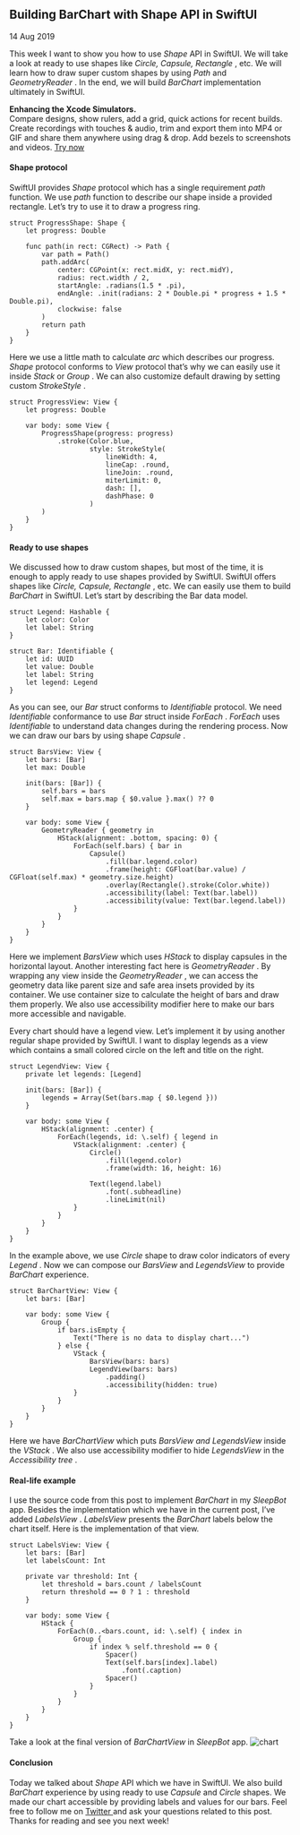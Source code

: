 ##  Building BarChart with Shape API in SwiftUI

14 Aug 2019

This week I want to show you how to use _Shape_ API in SwiftUI. We will take a
look at ready to use shapes like _Circle, Capsule, Rectangle_ , etc. We will
learn how to draw super custom shapes by using _Path_ and _GeometryReader_ .
In the end, we will build _BarChart_ implementation ultimately in SwiftUI.

**Enhancing the Xcode Simulators.**  
Compare designs, show rulers, add a grid, quick actions for recent builds.
Create recordings with touches & audio, trim and export them into MP4 or GIF
and share them anywhere using drag & drop. Add bezels to screenshots and
videos. [ Try now ](https://gumroad.com/a/931293139/ftvbh)

####  Shape protocol

SwiftUI provides _Shape_ protocol which has a single requirement _path_
function. We use _path_ function to describe our shape inside a provided
rectangle. Let’s try to use it to draw a progress ring.

    
    
    struct ProgressShape: Shape {
        let progress: Double
    
        func path(in rect: CGRect) -> Path {
            var path = Path()
            path.addArc(
                center: CGPoint(x: rect.midX, y: rect.midY),
                radius: rect.width / 2,
                startAngle: .radians(1.5 * .pi),
                endAngle: .init(radians: 2 * Double.pi * progress + 1.5 * Double.pi),
                clockwise: false
            )
            return path
        }
    }
    

Here we use a little math to calculate _arc_ which describes our progress.
_Shape_ protocol conforms to _View_ protocol that’s why we can easily use it
inside _Stack_ or _Group_ . We can also customize default drawing by setting
custom _StrokeStyle_ .

    
    
    struct ProgressView: View {
        let progress: Double
    
        var body: some View {
            ProgressShape(progress: progress)
                .stroke(Color.blue,
                        style: StrokeStyle(
                            lineWidth: 4,
                            lineCap: .round,
                            lineJoin: .round,
                            miterLimit: 0,
                            dash: [],
                            dashPhase: 0
                        )
            )
        }
    }
    

####  Ready to use shapes

We discussed how to draw custom shapes, but most of the time, it is enough to
apply ready to use shapes provided by SwiftUI. SwiftUI offers shapes like
_Circle, Capsule, Rectangle_ , etc. We can easily use them to build _BarChart_
in SwiftUI. Let’s start by describing the Bar data model.

    
    
    struct Legend: Hashable {
        let color: Color
        let label: String
    }
    
    struct Bar: Identifiable {
        let id: UUID
        let value: Double
        let label: String
        let legend: Legend
    }
    

As you can see, our _Bar_ struct conforms to _Identifiable_ protocol. We need
_Identifiable_ conformance to use _Bar_ struct inside _ForEach_ . _ForEach_
uses _Identifiable_ to understand data changes during the rendering process.
Now we can draw our bars by using shape _Capsule_ .

    
    
    struct BarsView: View {
        let bars: [Bar]
        let max: Double
    
        init(bars: [Bar]) {
            self.bars = bars
            self.max = bars.map { $0.value }.max() ?? 0
        }
    
        var body: some View {
            GeometryReader { geometry in
                HStack(alignment: .bottom, spacing: 0) {
                    ForEach(self.bars) { bar in
                        Capsule()
                            .fill(bar.legend.color)
                            .frame(height: CGFloat(bar.value) / CGFloat(self.max) * geometry.size.height)
                            .overlay(Rectangle().stroke(Color.white))
                            .accessibility(label: Text(bar.label))
                            .accessibility(value: Text(bar.legend.label))
                    }
                }
            }
        }
    }
    

Here we implement _BarsView_ which uses _HStack_ to display capsules in the
horizontal layout. Another interesting fact here is _GeometryReader_ . By
wrapping any view inside the _GeometryReader_ , we can access the geometry
data like parent size and safe area insets provided by its container. We use
container size to calculate the height of bars and draw them properly. We also
use accessibility modifier here to make our bars more accessible and
navigable.

Every chart should have a legend view. Let’s implement it by using another
regular shape provided by SwiftUI. I want to display legends as a view which
contains a small colored circle on the left and title on the right.

    
    
    struct LegendView: View {
        private let legends: [Legend]
    
        init(bars: [Bar]) {
            legends = Array(Set(bars.map { $0.legend }))
        }
    
        var body: some View {
            HStack(alignment: .center) {
                ForEach(legends, id: \.self) { legend in
                    VStack(alignment: .center) {
                        Circle()
                            .fill(legend.color)
                            .frame(width: 16, height: 16)
    
                        Text(legend.label)
                            .font(.subheadline)
                            .lineLimit(nil)
                    }
                }
            }
        }
    }
    

In the example above, we use _Сircle_ shape to draw color indicators of every
_Legend_ . Now we can compose our _BarsView_ and _LegendsView_ to provide
_BarChart_ experience.

    
    
    struct BarChartView: View {
        let bars: [Bar]
    
        var body: some View {
            Group {
                if bars.isEmpty {
                    Text("There is no data to display chart...")
                } else {
                    VStack {
                        BarsView(bars: bars)
                        LegendView(bars: bars)
                            .padding()
                            .accessibility(hidden: true)
                    }
                }
            }
        }
    }
    

Here we have _BarChartView_ which puts _BarsView and LegendsView_ inside the
_VStack_ . We also use accessibility modifier to hide _LegendsView_ in the
_Accessibility tree_ .

####  Real-life example

I use the source code from this post to implement _BarChart_ in my _SleepBot_
app. Besides the implementation which we have in the current post, I’ve added
_LabelsView_ . _LabelsView_ presents the _BarChart_ labels below the chart
itself. Here is the implementation of that view.

    
    
    struct LabelsView: View {
        let bars: [Bar]
        let labelsCount: Int
    
        private var threshold: Int {
            let threshold = bars.count / labelsCount
            return threshold == 0 ? 1 : threshold
        }
    
        var body: some View {
            HStack {
                ForEach(0..<bars.count, id: \.self) { index in
                    Group {
                        if index % self.threshold == 0 {
                            Spacer()
                            Text(self.bars[index].label)
                                .font(.caption)
                            Spacer()
                        }
                    }
                }
            }
        }
    }
    

Take a look at the final version of _BarChartView_ in _SleepBot_ app.
![chart](/public/chart.jpg)

####  Conclusion

Today we talked about _Shape_ API which we have in SwiftUI. We also build
_BarChart_ experience by using ready to use _Capsule_ and _Circle_ shapes. We
made our chart accessible by providing labels and values for our bars. Feel
free to follow me on [ Twitter ](https://twitter.com/mecid) and ask your
questions related to this post. Thanks for reading and see you next week!

